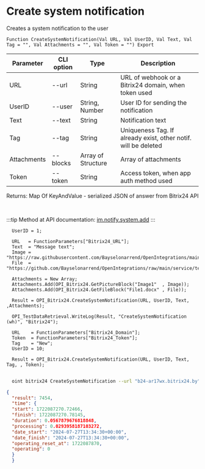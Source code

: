 ﻿---
sidebar_position: 2
---

# Create system notification
 Creates a system notification to the user



`Function CreateSystemNotification(Val URL, Val UserID, Val Text, Val Tag = "", Val Attachments = "", Val Token = "") Export`

  | Parameter | CLI option | Type | Description |
  |-|-|-|-|
  | URL | --url | String | URL of webhook or a Bitrix24 domain, when token used |
  | UserID | --user | String, Number | User ID for sending the notification |
  | Text | --text | String | Notification text |
  | Tag | --tag | String | Uniqueness Tag. If already exist, other notif. will be deleted |
  | Attachments | --blocks | Array of Structure | Array of attachments |
  | Token | --token | String | Access token, when app auth method used |

  
  Returns:  Map Of KeyAndValue - serialized JSON of answer from Bitrix24 API

<br/>

:::tip
Method at API documentation: [im.notify.system.add](https://dev.1c-bitrix.ru/learning/course/index.php?COURSE_ID=93&LESSON_ID=12131)
:::
<br/>


```bsl title="Code example"
  UserID = 1;
  
  URL   = FunctionParameters["Bitrix24_URL"];
  Text  = "Message text";
  Image = "https://raw.githubusercontent.com/Bayselonarrend/OpenIntegrations/main/service/test_data/picture.jpg";
  File  = "https://github.com/Bayselonarrend/OpenIntegrations/raw/main/service/test_data/document.docx";
  
  Attachments = New Array;
  Attachments.Add(OPI_Bitrix24.GetPictureBlock("Image1"  , Image));
  Attachments.Add(OPI_Bitrix24.GetFileBlock("File1.docx" , File));
  
  Result = OPI_Bitrix24.CreateSystemNotification(URL, UserID, Text, ,Attachments);
  
  OPI_TestDataRetrieval.WriteLog(Result, "CreateSystemNotification (wh)", "Bitrix24");
  
  URL    = FunctionParameters["Bitrix24_Domain"];
  Token  = FunctionParameters["Bitrix24_Token"];
  Tag    = "New";
  UserID = 10;
  
  Result = OPI_Bitrix24.CreateSystemNotification(URL, UserID, Text, Tag, , Token);
```



```sh title="CLI command example"
    
  oint bitrix24 CreateSystemNotification --url "b24-ar17wx.bitrix24.by" --user "10" --text "Message text" --tag %tag% --blocks %blocks% --token "fe3fa966006e9f06006b12e400000001000..."

```

```json title="Result"
{
  "result": 7454,
  "time": {
  "start": 1722087270.72466,
  "finish": 1722087270.78145,
  "duration": 0.0567879676818848,
  "processing": 0.0293958187103272,
  "date_start": "2024-07-27T13:34:30+00:00",
  "date_finish": "2024-07-27T13:34:30+00:00",
  "operating_reset_at": 1722087870,
  "operating": 0
  }
  }
```
